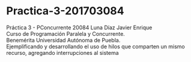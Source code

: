 # Practica-3-201703084  
Práctica 3 - PConcurrente 20084 Luna Díaz Javier Enrique  
Curso de Programación Paralela y Concurrente.  
Benemérita Universidad Autónoma de Puebla.  
Ejemplificando y desarrollando el uso de hilos que comparten un mismo recurso, agregando interrupciones al sistema
